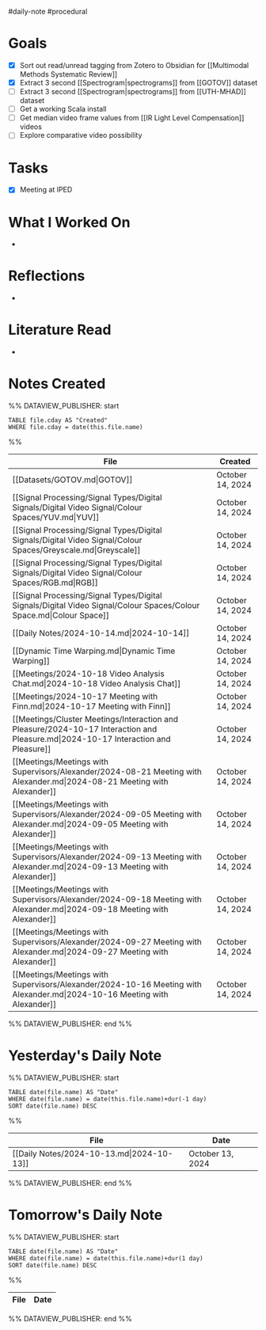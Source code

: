 #daily-note #procedural 

# Goals

- [x] Sort out read/unread tagging from Zotero to Obsidian for [[Multimodal Methods Systematic Review]]
- [x] Extract 3 second [[Spectrogram|spectrograms]] from [[GOTOV]] dataset
- [ ] Extract 3 second [[Spectrogram|spectrograms]] from [[UTH-MHAD]] dataset
- [ ] Get a working Scala install
- [ ] Get median video frame values from [[IR Light Level Compensation]] videos
- [ ] Explore comparative video possibility

# Tasks

- [x] Meeting at IPED

# What I Worked On

- 

# Reflections

- 

# Literature Read

- 

# Notes Created


%% DATAVIEW_PUBLISHER: start
```dataview
TABLE file.cday AS "Created"
WHERE file.cday = date(this.file.name)
```
%%

| File                                                                                                                               | Created          |
| ---------------------------------------------------------------------------------------------------------------------------------- | ---------------- |
| [[Datasets/GOTOV.md\|GOTOV]]                                                                                                       | October 14, 2024 |
| [[Signal Processing/Signal Types/Digital Signals/Digital Video Signal/Colour Spaces/YUV.md\|YUV]]                                  | October 14, 2024 |
| [[Signal Processing/Signal Types/Digital Signals/Digital Video Signal/Colour Spaces/Greyscale.md\|Greyscale]]                      | October 14, 2024 |
| [[Signal Processing/Signal Types/Digital Signals/Digital Video Signal/Colour Spaces/RGB.md\|RGB]]                                  | October 14, 2024 |
| [[Signal Processing/Signal Types/Digital Signals/Digital Video Signal/Colour Spaces/Colour Space.md\|Colour Space]]                | October 14, 2024 |
| [[Daily Notes/2024-10-14.md\|2024-10-14]]                                                                                          | October 14, 2024 |
| [[Dynamic Time Warping.md\|Dynamic Time Warping]]                                                                                  | October 14, 2024 |
| [[Meetings/2024-10-18 Video Analysis Chat.md\|2024-10-18 Video Analysis Chat]]                                                     | October 14, 2024 |
| [[Meetings/2024-10-17 Meeting with Finn.md\|2024-10-17 Meeting with Finn]]                                                         | October 14, 2024 |
| [[Meetings/Cluster Meetings/Interaction and Pleasure/2024-10-17 Interaction and Pleasure.md\|2024-10-17 Interaction and Pleasure]] | October 14, 2024 |
| [[Meetings/Meetings with Supervisors/Alexander/2024-08-21 Meeting with Alexander.md\|2024-08-21 Meeting with Alexander]]           | October 14, 2024 |
| [[Meetings/Meetings with Supervisors/Alexander/2024-09-05 Meeting with Alexander.md\|2024-09-05 Meeting with Alexander]]           | October 14, 2024 |
| [[Meetings/Meetings with Supervisors/Alexander/2024-09-13 Meeting with Alexander.md\|2024-09-13 Meeting with Alexander]]           | October 14, 2024 |
| [[Meetings/Meetings with Supervisors/Alexander/2024-09-18 Meeting with Alexander.md\|2024-09-18 Meeting with Alexander]]           | October 14, 2024 |
| [[Meetings/Meetings with Supervisors/Alexander/2024-09-27 Meeting with Alexander.md\|2024-09-27 Meeting with Alexander]]           | October 14, 2024 |
| [[Meetings/Meetings with Supervisors/Alexander/2024-10-16 Meeting with Alexander.md\|2024-10-16 Meeting with Alexander]]           | October 14, 2024 |

%% DATAVIEW_PUBLISHER: end %%

# Yesterday's Daily Note

%% DATAVIEW_PUBLISHER: start
```dataview
TABLE date(file.name) AS "Date"
WHERE date(file.name) = date(this.file.name)+dur(-1 day)
SORT date(file.name) DESC
```
%%

| File                                      | Date             |
| ----------------------------------------- | ---------------- |
| [[Daily Notes/2024-10-13.md\|2024-10-13]] | October 13, 2024 |

%% DATAVIEW_PUBLISHER: end %%
# Tomorrow's Daily Note

%% DATAVIEW_PUBLISHER: start
```dataview
TABLE date(file.name) AS "Date"
WHERE date(file.name) = date(this.file.name)+dur(1 day)
SORT date(file.name) DESC
```
%%

| File | Date |
| ---- | ---- |

%% DATAVIEW_PUBLISHER: end %%


